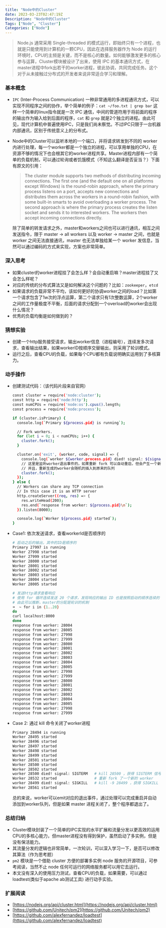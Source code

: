 ```yaml
---
title: "Node中的Cluster"
date: 2023-03-23T02:47:19Z
Description: "Node中的Cluster"
Tags: ["Node", "Cluster"]
Categories: ["Node"]
---
```


> Node.js 通常采用 Single-threaded 的模式运行，即始终只有一个进程，也就是只能使用到计算机的一颗CPU，因此在选择服务器作为 Node 的运行环境时，CPU的主频是关键，而不是核心的数量。如何能够激发更多的核心参与运算，Cluster模块被设计了出来，使用 IPC 的基本通讯方式，在master进程中fork出若干的worker进程，彼此协调，共同完成任务。这个对于从未接触过分布式的开发者来说非常适合学习和理解。
> 

### 基本概念

- `IPC` (Inter-Process Communication) 一种非常通用的多进程通讯方式，可以实现不同程序之间的协作，举个简单的例子：`cat ~/foo.txt | grep bar` 这样一个简单的linux指令就是一次 IPC 通信，中间的管道符用于将前面的程序的输出作为输入给到后面的程序，`cat`  和 `grep` 就是2个独立的进程。由此可见，现代计算机中普遍使用IPC，只是我们尚未察觉。不过IPC只限于一台机器内部通讯，区别于传统意义上的分布式。
- Node中的Cluster可以监听本地的一个端口，并将请求转发到不同的 worker 内进行处理，每一个worker都是一个独立的进程，可以享用单独的CPU，在资源不够的情况下也会根其它的worker进程共享。Master进程内部有一个简单的负载机制，可以通过轮询或者饥饿模式（不知这么翻译是否妥当？）下面有原文的引用：
    
    > The cluster module supports two methods of distributing incoming connections. The first one (and the default one on all platforms except Windows) is the round-robin approach, where the primary process listens on a port, accepts new connections and distributes them across the workers in a round-robin fashion, with some built-in smarts to avoid overloading a worker process. The second approach is where the primary process creates the listen socket and sends it to interested workers. The workers then accept incoming connections directly.
    > 
    
    除了简单的转发请求之外，master和workers之间也可以进行通讯，相互之间发送指令，限于 master → all workers 以及 worker → master 之间，也就是 worker 之间无法直接通讯，master 也无法单独给某一个 worker 发信息，当然可以通过编码的方式来实现，方案也非常简单。
    
<!--more-->
### 深入**思考**

- 如果cluster的worker进程挂了会怎么样？会自动重启嘛？master进程挂了又会怎么样呢？
- 对应的传统的分布式算法又是如何解决这个问题的？比如：`zookeeper`，`etcd`
- 如果请求的负载非常不平均，该如何更好的协调worker之间的load？比如第一个请求包含了1w次的浮点运算，第二个请求只有1次整数运算，2个worker之间的工作量极度不平衡，后面的请求分配到一个overload的worker会出现什么情况？
- 优秀的负载均衡是如何做到的？

### 猜想实验

- 创建一个http服务接受请求，输出worker信息（进程编号），连续发多次请求，查看输出结果，如果workerID按顺序交替输出，则采用了轮训模式。
- 运行之后，查看CPU的负载，如果每个CPU都有负载说明确实运用到了多核算力。

### 动手操作

- 创建测试代码：（该代码片段来自官网）
    
    ```bash
    const cluster = require('node:cluster');
    const http = require('node:http');
    const numCPUs = require('node:os').cpus().length;
    const process = require('node:process');
    
    if (cluster.isPrimary) {
      console.log(`Primary ${process.pid} is running`);
    
      // Fork workers.
      for (let i = 0; i < numCPUs; i++) {
        cluster.fork();
      }
    
      cluster.on('exit', (worker, code, signal) => {
        console.log(`worker ${worker.process.pid} died! signal: ${signal}`);
        // 这里是监听worker退出事件的，如果重新 fork 可以自动重启，但会产生一个新的 worker，而不是启动原来的
        // 并且，重新生成的worker会随机的插入到原来的队列
        cluster.fork();
      });
    } else {
      // Workers can share any TCP connection
      // In this case it is an HTTP server
      http.createServer((req, res) => {
        res.writeHead(200);
        res.end(`response from worker: ${process.pid}\n`);
      }).listen(8000);
    
      console.log(`Worker ${process.pid} started`);
    }
    ```
    
- Case1: 依次发送请求，查看workerId是否顺序的
    
    ```bash
    # 启动之后的输出，其中的ID是顺序的
    Primary 27997 is running
    Worker 27998 started
    Worker 27999 started
    Worker 28000 started
    Worker 28001 started
    Worker 28002 started
    Worker 28003 started
    Worker 28004 started
    Worker 28005 started
    
    # 发送http请求查看响应
    # 使用 for 循环连续发送 20 个请求，发现响应的输出 ID 也是按照启动的顺序连续的
    # 由此可以推断，master的分配是轮训的机制
    ➜  ~ for i in {1..20}
    do
    curl localhost:8000
    done
    response from worker: 28004
    response from worker: 28005
    response from worker: 27998
    response from worker: 27999
    response from worker: 28000
    response from worker: 28001
    response from worker: 28002
    response from worker: 28003
    response from worker: 28004
    response from worker: 28005
    response from worker: 27998
    response from worker: 27999
    response from worker: 28000
    response from worker: 28001
    response from worker: 28002
    response from worker: 28003
    response from worker: 28004
    response from worker: 28005
    response from worker: 27998
    response from worker: 27999
    ```
    
- Case 2: 通过 kill 命令关闭了worker进程
    
    ```bash
    Primary 28494 is running
    Worker 28495 started
    Worker 28496 started
    Worker 28497 started
    Worker 28498 started
    Worker 28499 started
    Worker 28501 started
    Worker 28500 started
    Worker 28502 started
    worker 28500 died! signal: SIGTERM   # kill 28500 ，获得 SIGTERM 信号
    Worker 28532 started                 # 重新 fork 了一个新的 worker
    worker 28499 died! signal: SIGKILL   # kill -9 28499 ，获得 SIGKILL 信号，强制退出
    Worker 28561 started
    ```
    
    总的来说，worker可以emit对应的退出事件，通过处理可以完成重启并自动添加到worker队列，但是如果 master 进程关闭了，整个程序都退出了。
    

### 总结归纳

- Cluster模块封装了一个简单的IPC实现的水平扩展和流量分发以更高效的运用CPU的多核心能力，但master进程没有得到保护，虽然启动了多实例，但是没有保活能力。
- 其流量分发的逻辑也非常简单，一次轮训，可以深入学习一下，是否可以修改其算法（作为思考题）
- `pm2` 模块是一个借助 cluster 方便的部署多实例 node 服务的开源项目，可参考阅读，当然不止 node 任何可运行的网络服务都可以用它去运行。
- 本文没有深入的使用压力测试，查看CPU的负载，如果需要，可以通过 loadtest(类似于apache ab测试工具) 进行动手实验。

### 扩展阅读

- [https://nodejs.org/api/cluster.html](https://nodejs.org/api/cluster.html)
- [https://github.com/Unitech/pm2](https://github.com/Unitech/pm2)
- [https://github.com/alexfernandez/loadtest](https://github.com/alexfernandez/loadtest)